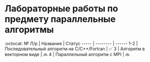 # Лабораторные работы по предмету параллельные алгоритмы
:octocat:
 № Л/р | Название | Статус
 ----- | -------- | ------
 1-2 | Последовательный алгоритм на C/C++/Fortran | :white_check_mark:
 3 | Алгоритм в векторном виде | :soon:
 4 | Параллельный алгоритм с MPI | :soon: